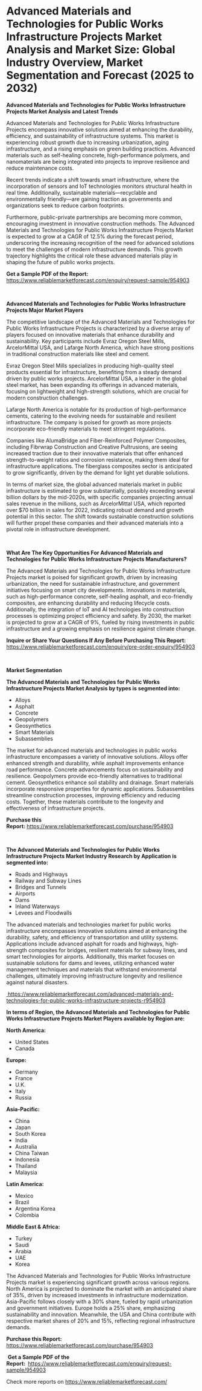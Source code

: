 <p><h1>Advanced Materials and Technologies for Public Works Infrastructure Projects Market Analysis and Market Size: Global Industry Overview, Market Segmentation and Forecast (2025 to 2032)</h1></p><p><strong>Advanced Materials and Technologies for Public Works Infrastructure Projects Market Analysis and Latest Trends</strong></p>
<p><p>Advanced Materials and Technologies for Public Works Infrastructure Projects encompass innovative solutions aimed at enhancing the durability, efficiency, and sustainability of infrastructure systems. This market is experiencing robust growth due to increasing urbanization, aging infrastructure, and a rising emphasis on green building practices. Advanced materials such as self-healing concrete, high-performance polymers, and nanomaterials are being integrated into projects to improve resilience and reduce maintenance costs.</p><p>Recent trends indicate a shift towards smart infrastructure, where the incorporation of sensors and IoT technologies monitors structural health in real time. Additionally, sustainable materials—recyclable and environmentally friendly—are gaining traction as governments and organizations seek to reduce carbon footprints. </p><p>Furthermore, public-private partnerships are becoming more common, encouraging investment in innovative construction methods. The Advanced Materials and Technologies for Public Works Infrastructure Projects Market is expected to grow at a CAGR of 12.5% during the forecast period, underscoring the increasing recognition of the need for advanced solutions to meet the challenges of modern infrastructure demands. This growth trajectory highlights the critical role these advanced materials play in shaping the future of public works projects.</p></p>
<p><strong>Get a Sample PDF of the Report:&nbsp;</strong> <a href="https://www.reliablemarketforecast.com/enquiry/request-sample/954903?utm_campaign=2736&utm_medium=2&utm_source=Github&utm_content=ia&utm_term=07032025&utm_id=advanced-materials-and-technologies-for-public-works-infrastructure-projects">https://www.reliablemarketforecast.com/enquiry/request-sample/954903</a></p>
<p>&nbsp;</p>
<p><strong>Advanced Materials and Technologies for Public Works Infrastructure Projects Major Market Players</strong></p>
<p><p>The competitive landscape of the Advanced Materials and Technologies for Public Works Infrastructure Projects is characterized by a diverse array of players focused on innovative materials that enhance durability and sustainability. Key participants include Evraz Oregon Steel Mills, ArcelorMittal USA, and Lafarge North America, which have strong positions in traditional construction materials like steel and cement.</p><p>Evraz Oregon Steel Mills specializes in producing high-quality steel products essential for infrastructure, benefiting from a steady demand driven by public works projects. ArcelorMittal USA, a leader in the global steel market, has been expanding its offerings in advanced materials, focusing on lightweight and high-strength solutions, which are crucial for modern construction challenges.</p><p>Lafarge North America is notable for its production of high-performance cements, catering to the evolving needs for sustainable and resilient infrastructure. The company is poised for growth as more projects incorporate eco-friendly materials to meet stringent regulations.</p><p>Companies like AlumaBridge and Fiber-Reinforced Polymer Composites, including Fibrwrap Construction and Creative Pultrusions, are seeing increased traction due to their innovative materials that offer enhanced strength-to-weight ratios and corrosion resistance, making them ideal for infrastructure applications. The fiberglass composites sector is anticipated to grow significantly, driven by the demand for light yet durable solutions.</p><p>In terms of market size, the global advanced materials market in public infrastructure is estimated to grow substantially, possibly exceeding several billion dollars by the mid-2020s, with specific companies projecting annual sales revenue in the millions, such as ArcelorMittal USA, which reported over $70 billion in sales for 2022, indicating robust demand and growth potential in this sector. The shift towards sustainable construction solutions will further propel these companies and their advanced materials into a pivotal role in infrastructure development.</p></p>
<p>&nbsp;</p>
<p><strong>What Are The Key Opportunities For Advanced Materials and Technologies for Public Works Infrastructure Projects Manufacturers?</strong></p>
<p><p>The Advanced Materials and Technologies for Public Works Infrastructure Projects market is poised for significant growth, driven by increasing urbanization, the need for sustainable infrastructure, and government initiatives focusing on smart city developments. Innovations in materials, such as high-performance concrete, self-healing asphalt, and eco-friendly composites, are enhancing durability and reducing lifecycle costs. Additionally, the integration of IoT and AI technologies into construction processes is optimizing project efficiency and safety. By 2030, the market is projected to grow at a CAGR of 9%, fueled by rising investments in public infrastructure and a growing emphasis on resilience against climate change.</p></p>
<p><strong>Inquire or Share Your Questions If Any Before Purchasing This Report:</strong> <a href="https://www.reliablemarketforecast.com/enquiry/pre-order-enquiry/954903?utm_campaign=2736&utm_medium=2&utm_source=Github&utm_content=ia&utm_term=07032025&utm_id=advanced-materials-and-technologies-for-public-works-infrastructure-projects">https://www.reliablemarketforecast.com/enquiry/pre-order-enquiry/954903</a></p>
<p>&nbsp;</p>
<p><strong>Market Segmentation</strong></p>
<p><strong>The Advanced Materials and Technologies for Public Works Infrastructure Projects Market Analysis by types is segmented into:</strong></p>
<p><ul><li>Alloys</li><li>Asphalt</li><li>Concrete</li><li>Geopolymers</li><li>Geosynthetics</li><li>Smart Materials</li><li>Subassemblies</li></ul></p>
<p><p>The market for advanced materials and technologies in public works infrastructure encompasses a variety of innovative solutions. Alloys offer enhanced strength and durability, while asphalt improvements enhance road performance. Concrete advancements focus on sustainability and resilience. Geopolymers provide eco-friendly alternatives to traditional cement. Geosynthetics enhance soil stability and drainage. Smart materials incorporate responsive properties for dynamic applications. Subassemblies streamline construction processes, improving efficiency and reducing costs. Together, these materials contribute to the longevity and effectiveness of infrastructure projects.</p></p>
<p><strong>Purchase this Report:&nbsp;</strong><a href="https://www.reliablemarketforecast.com/purchase/954903?utm_campaign=2736&utm_medium=2&utm_source=Github&utm_content=ia&utm_term=07032025&utm_id=advanced-materials-and-technologies-for-public-works-infrastructure-projects">https://www.reliablemarketforecast.com/purchase/954903</a></p>
<p>&nbsp;</p>
<p><strong>The Advanced Materials and Technologies for Public Works Infrastructure Projects Market Industry Research by Application is segmented into:</strong></p>
<p><ul><li>Roads and Highways</li><li>Railway and Subway Lines</li><li>Bridges and Tunnels</li><li>Airports</li><li>Dams</li><li>Inland Waterways</li><li>Levees and Floodwalls</li></ul></p>
<p><p>The advanced materials and technologies market for public works infrastructure encompasses innovative solutions aimed at enhancing the durability, safety, and efficiency of transportation and utility systems. Applications include advanced asphalt for roads and highways, high-strength composites for bridges, resilient materials for subway lines, and smart technologies for airports. Additionally, this market focuses on sustainable solutions for dams and levees, utilizing enhanced water management techniques and materials that withstand environmental challenges, ultimately improving infrastructure longevity and resilience against natural disasters.</p></p>
<p><a href="https://www.reliablemarketforecast.com/advanced-materials-and-technologies-for-public-works-infrastructure-projects-r954903?utm_campaign=2736&utm_medium=2&utm_source=Github&utm_content=ia&utm_term=07032025&utm_id=advanced-materials-and-technologies-for-public-works-infrastructure-projects">&nbsp;https://www.reliablemarketforecast.com/advanced-materials-and-technologies-for-public-works-infrastructure-projects-r954903</a></p>
<p><strong>In terms of Region, the Advanced Materials and Technologies for Public Works Infrastructure Projects Market Players available by Region are:</strong></p>
<p>
    <p> <strong> North America: </strong>
        <ul>
            <li>United States</li>
            <li>Canada</li>
        </ul>
        </p> 
    <p> <strong> Europe: </strong>
        <ul>
            <li>Germany</li>
            <li>France</li>
            <li>U.K.</li>
            <li>Italy</li>
            <li>Russia</li>
        </ul>
        </p> 
    <p> <strong> Asia-Pacific: </strong>
        <ul>
            <li>China</li>
            <li>Japan</li>
            <li>South Korea</li>
            <li>India</li>
            <li>Australia</li>
            <li>China Taiwan</li>
            <li>Indonesia</li>
            <li>Thailand</li>
            <li>Malaysia</li>
        </ul>
        </p> 
    <p> <strong> Latin America: </strong>
        <ul>
            <li>Mexico</li>
            <li>Brazil</li>
            <li>Argentina Korea</li>
            <li>Colombia</li>
        </ul>
        </p> 
    <p> <strong> Middle East & Africa: </strong>
        <ul>
            <li>Turkey</li>
            <li>Saudi</li>
            <li>Arabia</li>
            <li>UAE</li>
            <li>Korea</li>
        </ul>
    </p>
    </p>
<p><p>The Advanced Materials and Technologies for Public Works Infrastructure Projects market is experiencing significant growth across various regions. North America is projected to dominate the market with an anticipated share of 35%, driven by increased investments in infrastructure modernization. Asia-Pacific follows closely with a 30% share, fueled by rapid urbanization and government initiatives. Europe holds a 25% share, emphasizing sustainability and innovation. Meanwhile, the USA and China contribute with respective market shares of 20% and 15%, reflecting regional infrastructure demands.</p></p>
<p><strong>Purchase this Report: </strong><a href="https://www.reliablemarketforecast.com/purchase/954903?utm_campaign=2736&utm_medium=2&utm_source=Github&utm_content=ia&utm_term=07032025&utm_id=advanced-materials-and-technologies-for-public-works-infrastructure-projects">https://www.reliablemarketforecast.com/purchase/954903</a></p>
<p>&nbsp;<strong>Get a Sample PDF of the Report:&nbsp;&nbsp;</strong><a href="https://www.reliablemarketforecast.com/enquiry/request-sample/954903?utm_campaign=2736&utm_medium=2&utm_source=Github&utm_content=ia&utm_term=07032025&utm_id=advanced-materials-and-technologies-for-public-works-infrastructure-projects">https://www.reliablemarketforecast.com/enquiry/request-sample/954903</a></p>
<p><strong></strong></p>
<p>Check more reports on <a href="https://www.reliablemarketforecast.com/?utm_campaign=2736&utm_medium=2&utm_source=Github&utm_content=ia&utm_term=07032025&utm_id=advanced-materials-and-technologies-for-public-works-infrastructure-projects">https://www.reliablemarketforecast.com/</a></p>